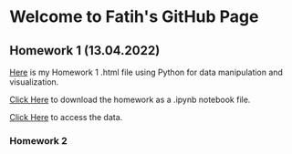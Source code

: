# Welcome to Fatih's GitHub Page

## Homework 1 (13.04.2022)

  [Here](Files\Homework1\Homework1.html) is my Homework 1 .html file using Python for data manipulation and visualization.
  
  [Click Here](Files\Homework1\Homework1.ipynb) to download the homework as a .ipynb notebook file.
  
  [Click Here](Files\Homework1\Data.zip) to access the data.
    
### Homework 2

